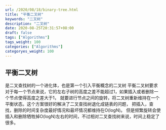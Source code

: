 ```yaml
---
url: /2020/08/18/binary-tree.html
title: "平衡二叉树"
keywords: "二叉树"
description: "二叉树"
date: 2020-08-25T20:31:57+08:00
draft: false
tags: ["Algorithms"]
tags_weight: 100
categories: ["Algorithms"]
categoryes_weight: 100
---
```


## 平衡二叉树

是二叉查找树的一个进化体，也是第一个引入平衡概念的二叉树
平衡二叉树要求对于每一个节点来说，它的左右子树的高度之差不能超过1，如果插入或者删除一个节点使得高度之差大于1，
就要进行节点之间的旋转，将二叉树重新维持在一个平衡状态。这个方案很好的解决了二叉查找树退化成链表的问题，
把插入，查找，删除的时间复杂度最好情况和最坏情况都维持在O(logN)。
但是频繁旋转会使插入和删除牺牲掉O(logN)左右的时间，不过相对二叉查找树来说，时间上稳定了很多。
